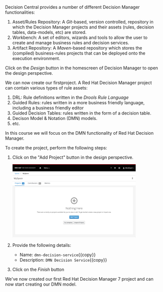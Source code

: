 Decision Central provides a number of different Decision Manager functionalities:

1. Asset/Rules Repository: A *Git*-based, version controlled, repository in which the Decision Manager projects and their assets (rules, decision tables, data-models, etc) are stored.
2. Workbench: A set of editors, wizards and tools to allow the user to create and manage business rules and decision services.
3. Artifact Repository:  A *Maven*-based repository which stores the (compiled) business-rules projects that can be deployed onto the execution environment.

Click on the *Design* button in the homescreen of Decision Manager to open the design perspective.

We can now create our firstproject. A Red Hat Decision Manager project can contain various types of rule assets:

1. DRL: Rule definitions written in the *Drools Rule Language*
2. Guided Rules: rules written in a more business friendly language, including a business friendly editor
3. Guided Decision Tables: rules written in the form of a decision table.
4. Decison Model & Notation (DMN) models.
4. etc.

In this course we will focus on the DMN functionality of Red Hat Decision Manager.

To create the project, perform the following steps:
1. Click on the "Add Project" button in the design perspective.

    <img src="../../assets/middleware/dm7-dmn-introduction/dm7-add-project.png" width="400" />

2. Provide the following details:
    - Name: `dmn-decision-service`{{copy}}
    - Description: `DMN Decision Service`{{copy}}
3. Click on the *Finish* button

We've now created our first Red Hat Decision Manager 7 project and can now start creating our DMN model.
